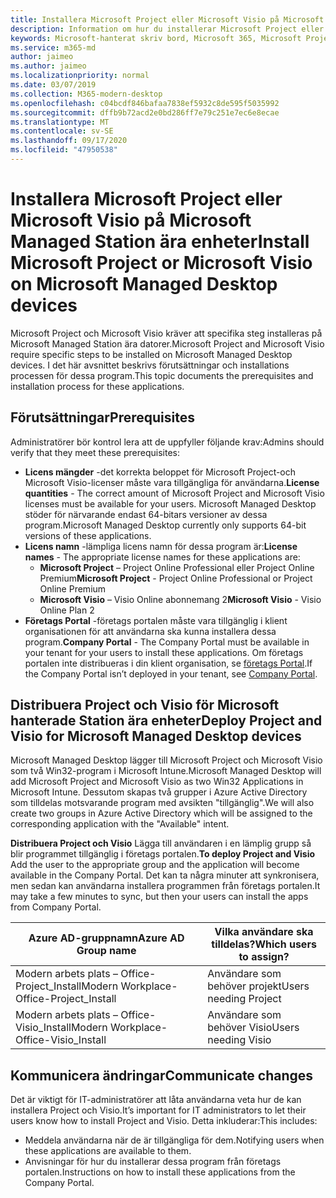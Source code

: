 ```yaml
---
title: Installera Microsoft Project eller Microsoft Visio på Microsoft Managed Station ära enheter
description: Information om hur du installerar Microsoft Project eller Microsoft Visio på Microsoft Managed Station ära enheter
keywords: Microsoft-hanterat skriv bord, Microsoft 365, Microsoft Project, Microsoft Visio
ms.service: m365-md
author: jaimeo
ms.author: jaimeo
ms.localizationpriority: normal
ms.date: 03/07/2019
ms.collection: M365-modern-desktop
ms.openlocfilehash: c04bcdf846bafaa7838ef5932c8de595f5035992
ms.sourcegitcommit: dffb9b72acd2e0bd286ff7e79c251e7ec6e8ecae
ms.translationtype: MT
ms.contentlocale: sv-SE
ms.lasthandoff: 09/17/2020
ms.locfileid: "47950538"
---
```

# <a name="install-microsoft-project-or-microsoft-visio-on-microsoft-managed-desktop-devices"></a><span data-ttu-id="e748e-104">Installera Microsoft Project eller Microsoft Visio på Microsoft Managed Station ära enheter</span><span class="sxs-lookup"><span data-stu-id="e748e-104">Install Microsoft Project or Microsoft Visio on Microsoft Managed Desktop devices</span></span>

<span data-ttu-id="e748e-105">Microsoft Project och Microsoft Visio kräver att specifika steg installeras på Microsoft Managed Station ära datorer.</span><span class="sxs-lookup"><span data-stu-id="e748e-105">Microsoft Project and Microsoft Visio require specific steps to be installed on Microsoft Managed Desktop devices.</span></span> <span data-ttu-id="e748e-106">I det här avsnittet beskrivs förutsättningar och installations processen för dessa program.</span><span class="sxs-lookup"><span data-stu-id="e748e-106">This topic documents the prerequisites and installation process for these applications.</span></span>

## <a name="prerequisites"></a><span data-ttu-id="e748e-107">Förutsättningar</span><span class="sxs-lookup"><span data-stu-id="e748e-107">Prerequisites</span></span>

<span data-ttu-id="e748e-108">Administratörer bör kontrol lera att de uppfyller följande krav:</span><span class="sxs-lookup"><span data-stu-id="e748e-108">Admins should verify that they meet these prerequisites:</span></span>
- <span data-ttu-id="e748e-109">**Licens mängder** -det korrekta beloppet för Microsoft Project-och Microsoft Visio-licenser måste vara tillgängliga för användarna.</span><span class="sxs-lookup"><span data-stu-id="e748e-109">**License quantities** - The correct amount of Microsoft Project and Microsoft Visio licenses must be available for your users.</span></span> <span data-ttu-id="e748e-110">Microsoft Managed Desktop stöder för närvarande endast 64-bitars versioner av dessa program.</span><span class="sxs-lookup"><span data-stu-id="e748e-110">Microsoft Managed Desktop currently only supports 64-bit versions of these applications.</span></span> 
- <span data-ttu-id="e748e-111">**Licens namn** -lämpliga licens namn för dessa program är:</span><span class="sxs-lookup"><span data-stu-id="e748e-111">**License names** - The appropriate license names for these applications are:</span></span>
    - <span data-ttu-id="e748e-112">**Microsoft Project** – Project Online Professional eller Project Online Premium</span><span class="sxs-lookup"><span data-stu-id="e748e-112">**Microsoft Project** - Project Online Professional or Project Online Premium</span></span>
    - <span data-ttu-id="e748e-113">**Microsoft Visio** – Visio Online abonnemang 2</span><span class="sxs-lookup"><span data-stu-id="e748e-113">**Microsoft Visio** - Visio Online Plan 2</span></span>
- <span data-ttu-id="e748e-114">**Företags Portal** -företags portalen måste vara tillgänglig i klient organisationen för att användarna ska kunna installera dessa program.</span><span class="sxs-lookup"><span data-stu-id="e748e-114">**Company Portal** -  The Company Portal must be available in your tenant for your users to install these applications.</span></span> <span data-ttu-id="e748e-115">Om företags portalen inte distribueras i din klient organisation, se [företags Portal](company-portal.md).</span><span class="sxs-lookup"><span data-stu-id="e748e-115">If the Company Portal isn’t deployed in your tenant, see [Company Portal](company-portal.md).</span></span>

## <a name="deploy-project-and-visio-for-microsoft-managed-desktop-devices"></a><span data-ttu-id="e748e-116">Distribuera Project och Visio för Microsoft hanterade Station ära enheter</span><span class="sxs-lookup"><span data-stu-id="e748e-116">Deploy Project and Visio for Microsoft Managed Desktop devices</span></span>
<span data-ttu-id="e748e-117">Microsoft Managed Desktop lägger till Microsoft Project och Microsoft Visio som två Win32-program i Microsoft Intune.</span><span class="sxs-lookup"><span data-stu-id="e748e-117">Microsoft Managed Desktop will add Microsoft Project and Microsoft Visio as two Win32 Applications in Microsoft Intune.</span></span> <span data-ttu-id="e748e-118">Dessutom skapas två grupper i Azure Active Directory som tilldelas motsvarande program med avsikten "tillgänglig".</span><span class="sxs-lookup"><span data-stu-id="e748e-118">We will also create two groups in Azure Active Directory which will be assigned to the corresponding application with the "Available" intent.</span></span> 

<span data-ttu-id="e748e-119">**Distribuera Project och Visio** Lägga till användaren i en lämplig grupp så blir programmet tillgänglig i företags portalen.</span><span class="sxs-lookup"><span data-stu-id="e748e-119">**To deploy Project and Visio** Add the user to the appropriate group and the application will become available in the Company Portal.</span></span> <span data-ttu-id="e748e-120">Det kan ta några minuter att synkronisera, men sedan kan användarna installera programmen från företags portalen.</span><span class="sxs-lookup"><span data-stu-id="e748e-120">It may take a few minutes to sync, but then your users can install the apps from Company Portal.</span></span> 

<span data-ttu-id="e748e-121">Azure AD-gruppnamn</span><span class="sxs-lookup"><span data-stu-id="e748e-121">Azure AD Group name</span></span> | <span data-ttu-id="e748e-122">Vilka användare ska tilldelas?</span><span class="sxs-lookup"><span data-stu-id="e748e-122">Which users to assign?</span></span>   
 --- | ---
<span data-ttu-id="e748e-123">Modern arbets plats – Office-Project_Install</span><span class="sxs-lookup"><span data-stu-id="e748e-123">Modern Workplace-Office-Project_Install</span></span> | <span data-ttu-id="e748e-124">Användare som behöver projekt</span><span class="sxs-lookup"><span data-stu-id="e748e-124">Users needing Project</span></span>
<span data-ttu-id="e748e-125">Modern arbets plats – Office-Visio_Install</span><span class="sxs-lookup"><span data-stu-id="e748e-125">Modern Workplace-Office-Visio_Install</span></span> | <span data-ttu-id="e748e-126">Användare som behöver Visio</span><span class="sxs-lookup"><span data-stu-id="e748e-126">Users needing Visio</span></span>

## <a name="communicate-changes"></a><span data-ttu-id="e748e-127">Kommunicera ändringar</span><span class="sxs-lookup"><span data-stu-id="e748e-127">Communicate changes</span></span>
<span data-ttu-id="e748e-128">Det är viktigt för IT-administratörer att låta användarna veta hur de kan installera Project och Visio.</span><span class="sxs-lookup"><span data-stu-id="e748e-128">It’s important for IT administrators to let their users know how to install Project and Visio.</span></span> <span data-ttu-id="e748e-129">Detta inkluderar:</span><span class="sxs-lookup"><span data-stu-id="e748e-129">This includes:</span></span> 
- <span data-ttu-id="e748e-130">Meddela användarna när de är tillgängliga för dem.</span><span class="sxs-lookup"><span data-stu-id="e748e-130">Notifying users when these applications are available to them.</span></span> 
- <span data-ttu-id="e748e-131">Anvisningar för hur du installerar dessa program från företags portalen.</span><span class="sxs-lookup"><span data-stu-id="e748e-131">Instructions on how to install these applications from the Company Portal.</span></span>
